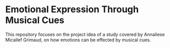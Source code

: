 # Emotional Expression Through Musical Cues
 This repository focuses on the project idea of a study covered by Annaliese Micallef Grimaud, on how emotions can be effected by musical cues. 
